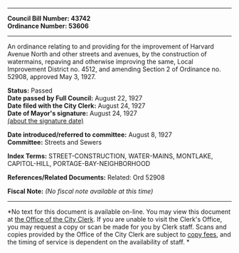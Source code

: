 * * * * *  
  
**Council Bill Number: [](#h0)[](#h2)43742**   
**Ordinance Number: 53606**  
  
* * * * *  
  
An ordinance relating to and providing for the improvement of Harvard Avenue North and other streets and avenues, by the construction of watermains, repaving and otherwise improving the same, Local Improvement District no. 4512, and amending Section 2 of Ordinance no. 52908, approved May 3, 1927.  
  
**Status:** Passed   
**Date passed by Full Council:** August 22, 1927   
**Date filed with the City Clerk:** August 24, 1927   
**Date of Mayor's signature:** August 24, 1927   
[(about the signature date)](/~public/approvaldate.htm)   
  
  
**Date introduced/referred to committee:** August 8, 1927   
**Committee:** Streets and Sewers   
  
**Index Terms:** STREET-CONSTRUCTION, WATER-MAINS, MONTLAKE, CAPITOL-HILL, PORTAGE-BAY-NEIGHBORHOOD  
  
**References/Related Documents:** Related: Ord 52908  
  
**Fiscal Note:** *(No fiscal note available at this time)*  
  
* * * * *  
  
*No text for this document is available on-line. You may view this document at [the Office of the City Clerk](http://www.seattle.gov/leg/clerk/contactUs.htm). If you are unable to visit the Clerk's Office, you may request a copy or scan be made for you by Clerk staff. Scans and copies provided by the Office of the City Clerk are subject to [copy fees](http://clerk.seattle.gov/~public/clerkfees.htm), and the timing of service is dependent on the availability of staff. *  
  
  
